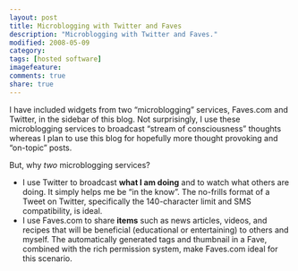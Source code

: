 ```yaml
---
layout: post
title: Microblogging with Twitter and Faves
description: "Microblogging with Twitter and Faves."
modified: 2008-05-09
category: 
tags: [hosted software]
imagefeature:
comments: true
share: true
---
```

I have included widgets from two “microblogging” services, Faves.com and Twitter, in the sidebar of this blog. Not surprisingly, I use these microblogging services to broadcast “stream of consciousness” thoughts whereas I plan to use this blog for hopefully more thought provoking and “on-topic” posts.

But, why *two* microblogging services?

- I use Twitter to broadcast **what I am doing** and to watch what others are doing.  It simply helps me be “in the know”.  The no-frills format of a Tweet on Twitter, specifically the 140-character limit and SMS compatibility, is ideal.
- I use Faves.com to share **items** such as news articles, videos, and recipes that will be beneficial (educational or entertaining) to others and myself.  The automatically generated tags and thumbnail in a Fave, combined with the rich permission system, make Faves.com ideal for this scenario.